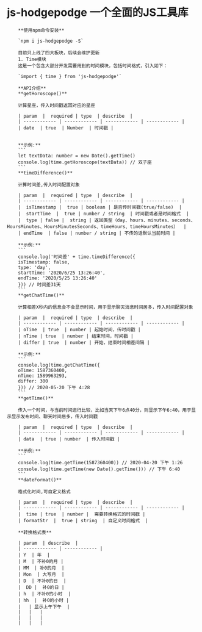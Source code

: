 # js-hodgepodge 一个全面的JS工具库
        **使用npm命令安装**

        `npm i js-hodgepodge -S`

        目前只上线了四大板块，后续会维护更新
        1. Time模块
        这是一个包含大部分开发需要用到的时间模块，包括时间格式，引入如下：

        `import { time } from 'js-hodgepodge'`

        **API介绍**
        **getHoroscope()**

        计算星座，传入时间戳返回对应的星座

        | param  |  required | type  | describe  |
        | ------------ | ------------ | ------------ | ------------ |
        | date  | true  | Number  | 时间戳 |


        **示例:**
        ```
        let textData: number = new Date().getTime()
        console.log(time.getHoroscope(textData)) // 双子座
        ```
        **timeDifference()**

        计算时间差,传入时间配置对象

        | param  |  required | type  | describe  |
        | ------------ | ------------ | ------------ | ------------ |
        |  isTimestamp |  true | boolean | 是否传时间戳(true/false)  |
        |  startTime  |  true | number / string  | 时间戳或者是时间格式  |
        |  type | false |  string | 返回类型（day、hours、minutes、seconds、HoursMinutes、HoursMinutesSeconds、timeHours、timeHoursMinutes）  |
        | endTime  | false | number / string | 不传的话默认当前时间 |

        **示例:**
        ```
        console.log('时间差' + time.timeDifference({
        isTimestamp: false,
        type: 'day',
        startTime: '2020/6/25 13:26:40',
        endTime: '2020/5/25 13:26:40'
        })) // 时间差31天
        ```
        **getChatTime()**

        计算相差X秒内的信息会不会显示时间，用于显示聊天消息时间居多，传入时间配置对象

        | param  |  required | type  | describe  |
        | ------------ | ------------ | ------------ | ------------ |
        | oTime  | true  | number | 起始时间，传时间戳 |
        | nTime | true  | number | 结束时间，时间戳 |
        | differ | true  | number | 开始，结束时间相差间隔 |

        **示例:**
        ```
        console.log(time.getChatTime({
        oTime: 1587360400,
        nTime: 1589963293,
        differ: 300
        })) // 2020-05-20 下午 4:28
        ```
        **getTime()**

        传入一个时间，与当前时间进行比较，比如当天下午6点40分，则显示下午6:40，用于显示显示发布时间、聊天时间居多，传入时间戳

        | param  |  required | type  | describe  |
        | ------------ | ------------ | ------------ | ------------ |
        | data  | true | number  | 传入时间戳 |

        **示例:**
        ```
        console.log(time.getTime(1587360400)) // 2020-04-20 下午 1:26
        console.log(time.getTime(new Date().getTime())) // 下午 6:40
        ```
        **dateFormat()**

        格式化时间,可自定义格式

        | param  |  required | type  | describe  |
        | ------------ | ------------ | ------------ | ------------ |
        |  time | true  | number |  需要转换格式的时间戳 |
        | formatStr  |  true | string  | 自定义时间格式  |

        **转换格式表**

        | param  | describe  |
        | ------------ | ------------ |
        | Y  | 年  |
        | M  | 不补0的月 |
        | MM  | 补0的月  |
        | Mon  | 大写月  |
        | D  | 不补0的日  |
        |  DD |  补0的日 |
        | h  | 不补0的小时  |
        | hh  |  补0的小时 |
        |   | 显示上午下午  |
        |   |   |
        |   |   |
        |   |   |
